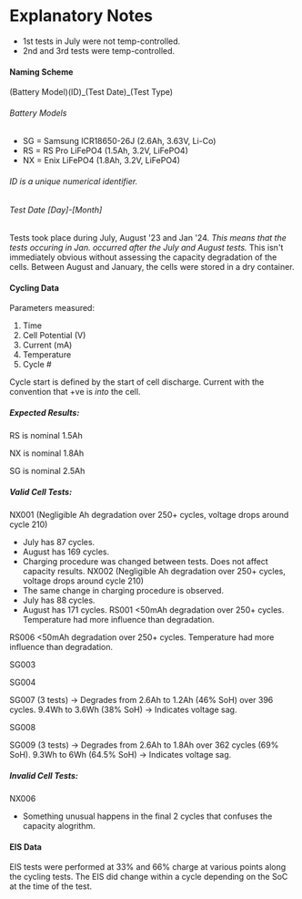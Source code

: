 # Explanatory Notes

- 1st tests in July were not temp-controlled.
-  2nd and 3rd tests were temp-controlled.
#### Naming Scheme
(Battery Model)(ID)\_(Test Date)\_(Test Type)
###### Battery Models
-  SG = Samsung ICR18650-26J (2.6Ah, 3.63V, Li-Co)
-  RS = RS Pro LiFePO4 (1.5Ah, 3.2V, LiFePO4)
-  NX = Enix LiFePO4 (1.8Ah, 3.2V, LiFePO4)
###### ID is a unique numerical identifier.
###### Test Date [Day]-[Month]
Tests took place during July, August '23 and Jan '24. *This means that the tests occuring in Jan. occurred after the July and August tests.* This isn't immediately obvious without assessing the capacity degradation of the cells. Between August and January, the cells were stored in a dry container.
#### Cycling Data
Parameters measured:
1. Time
2. Cell Potential (V)
3. Current (mA)
4. Temperature
5. Cycle #

Cycle start is defined by the start of cell discharge.
Current with the convention that +ve is *into* the cell.
##### Expected Results:
RS is nominal 1.5Ah

NX is nominal 1.8Ah

SG is nominal 2.5Ah
##### Valid Cell Tests:
NX001 (Negligible Ah degradation over 250+ cycles, voltage drops around cycle 210)
- July has 87 cycles.
- August has 169 cycles.
- Charging procedure was changed between tests. Does not affect capacity results.
NX002 (Negligible Ah degradation over 250+ cycles, voltage drops around cycle 210)
- The same change in charging procedure is observed.
- July has 88 cycles.
- August has 171 cycles.
RS001 <50mAh degradation over 250+ cycles. Temperature had more influence than degradation.

RS006 <50mAh degradation over 250+ cycles. Temperature had more influence than degradation.

SG003

SG004

SG007 (3 tests) -> Degrades from 2.6Ah to 1.2Ah (46% SoH) over 396 cycles. 9.4Wh to 3.6Wh (38% SoH) -> Indicates voltage sag.

SG008

SG009 (3 tests) -> Degrades from 2.6Ah to 1.8Ah over 362 cycles (69% SoH). 9.3Wh to 6Wh (64.5% SoH) -> Indicates voltage sag.

##### Invalid Cell Tests:
NX006
- Something unusual happens in the final 2 cycles that confuses the capacity alogrithm.

#### EIS Data
EIS tests were performed at 33% and 66% charge at various points along the cycling tests.
The EIS did change within a cycle depending on the SoC at the time of the test.
